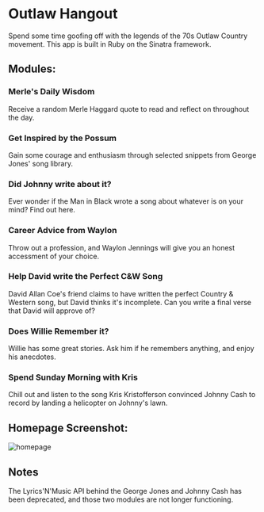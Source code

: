 # Outlaw Hangout
Spend some time goofing off with the legends of the 70s Outlaw Country movement. This app is built in Ruby on the Sinatra framework.

## Modules:

### Merle's Daily Wisdom
Receive a random Merle Haggard quote to read and reflect on throughout the day.

### Get Inspired by the Possum
Gain some courage and enthusiasm through selected snippets from George Jones' song library.

### Did Johnny write about it?
Ever wonder if the Man in Black wrote a song about whatever is on your mind? Find out here.

### Career Advice from Waylon
Throw out a profession, and Waylon Jennings will give you an honest accessment of your choice.

### Help David write the Perfect C&W Song
David Allan Coe's friend claims to have written the perfect Country & Western song, but David thinks it's incomplete. Can you write a final verse that David will approve of?

### Does Willie Remember it?
Willie has some great stories. Ask him if he remembers anything, and enjoy his anecdotes.

### Spend Sunday Morning with Kris
Chill out and listen to the song Kris Kristofferson convinced Johnny Cash to record by landing a helicopter on Johnny's lawn.

## Homepage Screenshot:

![homepage](./public/imgs/homepage.png)

## Notes

The Lyrics'N'Music API behind the George Jones and Johnny Cash has been deprecated, and those two modules are not longer functioning.